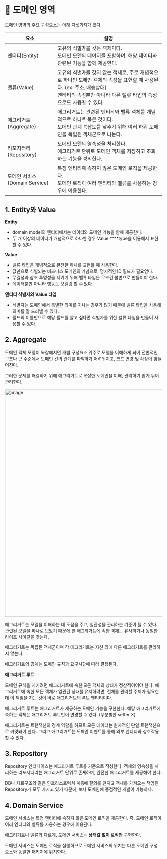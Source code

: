 # 🐚 도메인 영역

도메인 영역의 주요 구성요소는 아래 다섯가지가 있다.

| 요소 | 설명 |
| --- | --- |
| 엔티티(Entity) | 고유의 식별자를 갖는 객체이다.<br>도메인 모델의 데이터를 포함하며, 해당 데이터와 관련된 기능을 함께 제공한다. |
| 밸류(Value) | 고유의 식별자를 갖지 않는 객체로, 주로 개념적으로 하나인 도메인 객체의 속성을 표현할 때 사용된다. (ex. 주소, 배송상태)<br>엔티티의 속성뿐만 아니라 다른 밸류 타입의 속성으로도 사용될 수 있다. |
| 애그리거트(Aggregate) | 애그리거트는 관련된 엔티티와 밸류 객체를 개념적으로 하나로 묶은 것이다.<br>도메인 관계 복잡도를 낮추기 위해 여러 하위 도메인을 독립된 객체군으로 나눈다. |
| 리포지터리(Repository) | 도메인 모델의 영속성을 처리한다.<br>애그리거트 단위로 도메인 객체를 저장하고 조회하는 기능을 정의한다. |
| 도메인 서비스(Domain Service) | 특정 엔티티에 속하지 않은 도메인 로직을 제공한다.<br>도메인 로직이 여러 엔티티와 벨류를 사용하는 경우에 이용한다. |

## 1. Entity와 Value

**Entity**

- domain model의 엔티티에서는 데이터와 도메인 기능을 함께 제공한다.
- 두 개 이상의 데이터가 개념적으로 하나인 경우 Value ****type을 이용해서 표현할 수 있다.

**Value**

- 밸류 타입은 개념적으로 완전한 하나를 표현할 때 사용한다.
- 값만으로 식별되는 비즈니스 도메인의 개념으로, 명시적인 ID 필드가 필요없다.
- 무결성과 참조 투명성을 지키기 위해 밸류 타입은 무조건 불변으로 만들어야 한다.
- 데이터뿐만 아니라 행동도 모델링 할 수 있다.

****엔티티 식별자와 Value 타입****

- 식별자는 도메인에서 특별한 의미를 지니는 경우가 많기 때문에 밸류 타입을 사용해 의미를 잘 드러낼 수 있다.
- 필드의 이름만으로 해당 필드를 알고 싶다면 식별자를 위한 밸류 타입을 만들어 사용할 수 있다.

## 2. Aggregate

도메인 객체 모델이 복잡해지면 개별 구성요소 위주로 모델을 이해하게 되어 전반적인 구조나 큰 수준에서 도메인 간의 관계를 파악하기 어려워지고, 코드 변경 및 확장이 힘들어진다.

그러한 문제를 해결하기 위해 애그리거트로 복잡한 도메인을 이해, 관리하기 쉽게 묶어 관리한다.

<img width="730" alt="image" src="https://user-images.githubusercontent.com/81006587/205549564-b5479f90-9077-4f87-95db-052e430f3711.png">

애그리거트는 모델을 이해하는 데 도움을 주고, 일관성을 관리하는 기준이 될 수 있다. 관련된 모델을 하나로 모았기 때문에 한 애그리거트에 속한 객체는 유사하거나 동일한 라이프 사이클을 갖는다.

애그리거트는 독립된 객체군이며 각 애그리거트는 자신 외에 다른 애그리거트를 관리하지 않는다.

애그리거트의 경계는 도메인 규칙과 요구사항에 따라 결정된다.

**애그리거트 루트**

도메인 규칙을 지키려면 애그리거트에 속한 모든 객체의 상태가 정상적이어야 한다. 애그리거트에 속한 모든 객체가 일관된 상태를 유지하려면, 전체를 관리할 주체가 필요한데 이 책임을 지는 것이 바로 애그리거트의 루트 엔티티이다.

애그리거트 루트는 애그리거트가 제공하는 도메인 기능을 구현한다. 해당 애그리거트에 속하는 객체는 애그리거트 루트만이 변경할 수 있다. (무분별한 setter X)

애그리거트는 트랜잭션의 경계 역할을 하므로 모든 데이터는 원자적인 단일 트랜잭션으로 커밋돼야 한다. 그리고 애그리거트는 도메인 이벤트를 통해 외부 엔티티와 상호작용할 수 있다.

## 3. Repository

 Repository 인터페이스는 애그리거트 루트를 기준으로 작성한다. 객체의 영속성을 처리하는 리포지터리는 애그리거트 단위로 존재하며, 완전한 애그리거트를 제공해야 한다.

DB나 자료구조와 같은 인프라스트럭쳐 계층에 질의를 던지고 객체를 가져오는 책임은 Repository가 모두 가지고 있기 때문에, 보다 도메인에 중점적인 개발이 가능하다.

## 4. Domain Service

도메인 서비스는 특정 엔티티에 속하지 않은 도메인 로직을 제공한다.
즉, 도메인 로직이 여러 엔티티와 벨류를 사용하는 경우에 이용된다.

애그리거트나 밸류와 다르게, 도메인 서비스는 **상태값 없이 로직만** 구현한다.

도메인 서비스는 도메인 로직을 실행하므로 도메인 서비스의 위치는 다른 도메인 구성 요소와 동일한 패키지에 위치한다.
